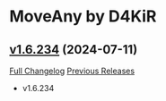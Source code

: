 # MoveAny by D4KiR

## [v1.6.234](https://github.com/d4kir92/MoveAny/tree/v1.6.234) (2024-07-11)
[Full Changelog](https://github.com/d4kir92/MoveAny/compare/v1.6.233...v1.6.234) [Previous Releases](https://github.com/d4kir92/MoveAny/releases)

- v1.6.234  
